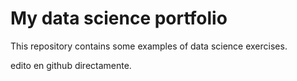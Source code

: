 # My data science portfolio

This repository contains some examples of data science exercises.


edito en github directamente.
